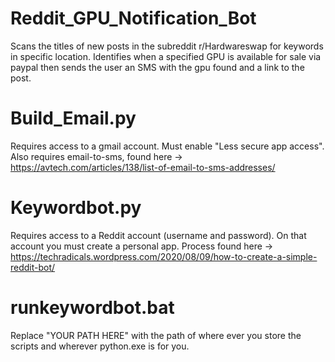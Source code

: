 # Reddit_GPU_Notification_Bot
Scans the titles of new posts in the subreddit r/Hardwareswap for keywords in specific location. Identifies when a specified GPU is available for sale via paypal then sends the user an SMS with the gpu found and a link to the post.
# Build_Email.py
Requires access to a gmail account. Must enable "Less secure app access". Also requires email-to-sms, found here -> https://avtech.com/articles/138/list-of-email-to-sms-addresses/
# Keywordbot.py
Requires access to a Reddit account (username and password). On that account you must create a personal app. Process found here -> https://techradicals.wordpress.com/2020/08/09/how-to-create-a-simple-reddit-bot/
# runkeywordbot.bat
Replace "YOUR PATH HERE" with the path of where ever you store the scripts and wherever python.exe is for you.
